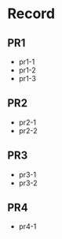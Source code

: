# Record

## PR1

* pr1-1
* pr1-2
* pr1-3

## PR2

* pr2-1
* pr2-2

## PR3

* pr3-1
* pr3-2

## PR4

* pr4-1

